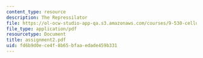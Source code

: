 ```yaml
---
content_type: resource
description: The Repressilator
file: https://ol-ocw-studio-app-qa.s3.amazonaws.com/courses/9-530-cellular-and-molecular-computation-spring-2000/fd6b9d0ece4f8b65bfaaedade459b331_assignment2.pdf
file_type: application/pdf
resourcetype: Document
title: assignment2.pdf
uid: fd6b9d0e-ce4f-8b65-bfaa-edade459b331
---
```

